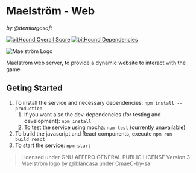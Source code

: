 Maelström - Web
=================
_by @demiurgosoft_

[![bitHound Overall Score](https://www.bithound.io/github/demiurgosoft/maelstrom-web/badges/score.svg)](https://www.bithound.io/github/demiurgosoft/maelstrom-web)
[![bitHound Dependencies](https://www.bithound.io/github/demiurgosoft/maelstrom-web/badges/dependencies.svg)](https://www.bithound.io/github/demiurgosoft/maelstrom-web/master/dependencies/npm)

![Maelström Logo](https://raw.githubusercontent.com/demiurgosoft/maelstrom/master/logo/logo.jpg)

Maelström web server, to provide a dynamic website to interact with the game

## Geting Started
1. To install the service and necessary dependencies: `npm install --production`
	1. If you want also the dev-dependencies (for testing and development): `npm install`
	2. To test the service using mocha: `npm test` (currently unavailable)
2. To build the javascript and React components, execute `npm run build_react`
3. To start the service: `npm start`


> Licensed under GNU AFFERO GENERAL PUBLIC LICENSE Version 3
> Maelström logo by @iblancasa under CmaeC-by-sa
